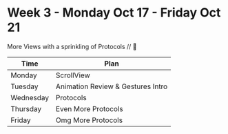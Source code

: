 # Week 3 - Monday Oct 17 - Friday Oct 21

More Views with a sprinkling of Protocols // :blue_heart:



Time        |   Plan   |
----------------|-------
Monday         | ScrollView
Tuesday   | Animation Review & Gestures Intro
Wednesday   | Protocols
Thursday     | Even More Protocols
Friday | Omg More Protocols

